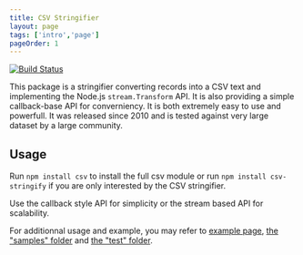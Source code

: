 ```yaml
---
title: CSV Stringifier
layout: page
tags: ['intro','page']
pageOrder: 1
---
```


[![Build Status](https://secure.travis-ci.org/wdavidw/node-csv-stringify.png)][travis-csv-stringify]

This package is a stringifier converting records into a CSV text and implementing the
Node.js `stream.Transform` API. It is also providing a simple callback-base API
for converniency. It is both extremely easy to use and powerfull. It was
released since 2010 and is tested against very large dataset by a large
community.

Usage
-----

Run `npm install csv` to install the full csv module or run
`npm install csv-stringify` if you are only interested by the CSV stringifier.

Use the callback style API for simplicity or the stream based API for
scalability.

For additionnal usage and example, you may refer to
[example page](/stringify/examples/),
[the "samples" folder][stringify-samples] and [the "test" folder][stringify-test].

[csv]: https://github.com/wdavidw/node-csv
[travis-csv-stringify]: http://travis-ci.org/wdavidw/node-csv-stringify
[stringify-samples]: https://github.com/wdavidw/node-csv-parse/tree/master/samples
[stringify-test]: https://github.com/wdavidw/node-csv-parse/tree/master/test
